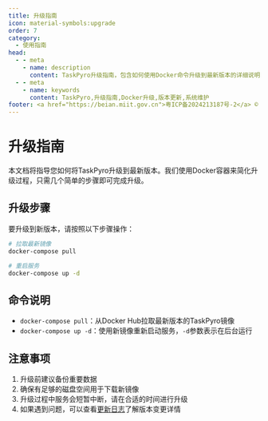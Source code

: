 ```yaml
---
title: 升级指南
icon: material-symbols:upgrade
order: 7
category:
  - 使用指南
head:
  - - meta
    - name: description
      content: TaskPyro升级指南，包含如何使用Docker命令升级到最新版本的详细说明
  - - meta
    - name: keywords
      content: TaskPyro,升级指南,Docker升级,版本更新,系统维护
footer: <a href="https://beian.miit.gov.cn">粤ICP备2024213187号-2</a> © 2025-至今 TaskPyro
---
```


# 升级指南

本文档将指导您如何将TaskPyro升级到最新版本。我们使用Docker容器来简化升级过程，只需几个简单的步骤即可完成升级。

## 升级步骤

要升级到新版本，请按照以下步骤操作：

```bash
# 拉取最新镜像
docker-compose pull

# 重启服务
docker-compose up -d
```

## 命令说明

- `docker-compose pull`：从Docker Hub拉取最新版本的TaskPyro镜像
- `docker-compose up -d`：使用新镜像重新启动服务，`-d`参数表示在后台运行

## 注意事项

1. 升级前建议备份重要数据
2. 确保有足够的磁盘空间用于下载新镜像
3. 升级过程中服务会短暂中断，请在合适的时间进行升级
4. 如果遇到问题，可以查看[更新日志](/changelog/)了解版本变更详情